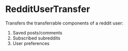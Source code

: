 # RedditUserTransfer
Transfers the transferrable components of a reddit user:

1. Saved posts/comments
2. Subscribed subreddits
3. User preferences